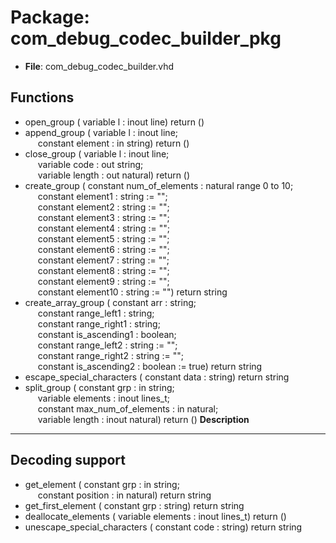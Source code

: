 # Package: com_debug_codec_builder_pkg

- **File**: com_debug_codec_builder.vhd
## Functions
- open_group <font id="function_arguments">( variable l : inout line) </font> <font id="function_return">return ()</font>
- append_group <font id="function_arguments">( variable l       : inout line;<br><span style="padding-left:20px"> constant element : in    string) </font> <font id="function_return">return ()</font>
- close_group <font id="function_arguments">( variable l      : inout line;<br><span style="padding-left:20px"> variable code   : out   string;<br><span style="padding-left:20px"> variable length : out   natural) </font> <font id="function_return">return ()</font>
- create_group <font id="function_arguments">( constant num_of_elements : natural range 0 to 10;<br><span style="padding-left:20px"> constant element1        : string := "";<br><span style="padding-left:20px"> constant element2        : string := "";<br><span style="padding-left:20px"> constant element3        : string := "";<br><span style="padding-left:20px"> constant element4        : string := "";<br><span style="padding-left:20px"> constant element5        : string := "";<br><span style="padding-left:20px"> constant element6        : string := "";<br><span style="padding-left:20px"> constant element7        : string := "";<br><span style="padding-left:20px"> constant element8        : string := "";<br><span style="padding-left:20px"> constant element9        : string := "";<br><span style="padding-left:20px"> constant element10       : string := "") </font> <font id="function_return">return string </font>
- create_array_group <font id="function_arguments">( constant arr           : string;<br><span style="padding-left:20px"> constant range_left1   : string;<br><span style="padding-left:20px"> constant range_right1  : string;<br><span style="padding-left:20px"> constant is_ascending1 : boolean;<br><span style="padding-left:20px"> constant range_left2   : string  := "";<br><span style="padding-left:20px"> constant range_right2  : string  := "";<br><span style="padding-left:20px"> constant is_ascending2 : boolean := true) </font> <font id="function_return">return string </font>
- escape_special_characters <font id="function_arguments">( constant data : string) </font> <font id="function_return">return string </font>
- split_group <font id="function_arguments">( constant grp                 : in    string;<br><span style="padding-left:20px"> variable elements            : inout lines_t;<br><span style="padding-left:20px"> constant max_num_of_elements : in    natural;<br><span style="padding-left:20px"> variable length              : inout natural) </font> <font id="function_return">return ()</font>
**Description**
---------------------------------------------------------------------------
 Decoding support
---------------------------------------------------------------------------

- get_element <font id="function_arguments">( constant grp      : in string;<br><span style="padding-left:20px"> constant position : in natural) </font> <font id="function_return">return string </font>
- get_first_element <font id="function_arguments">( constant grp : string) </font> <font id="function_return">return string </font>
- deallocate_elements <font id="function_arguments">( variable elements : inout lines_t) </font> <font id="function_return">return ()</font>
- unescape_special_characters <font id="function_arguments">( constant code : string) </font> <font id="function_return">return string </font>

